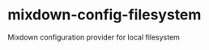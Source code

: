 mixdown-config-filesystem
=========================

Mixdown configuration provider for local filesystem
